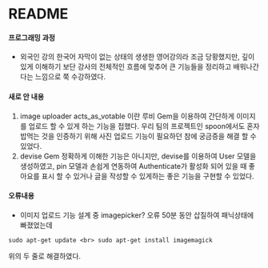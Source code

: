 # README

#### 프로그래밍 과정
- 외국인 강의
한국어 자막이 없는 상태의 생생한 영어강의라 조금 당황했지만, 깊이 있게 이해하기 보단 강사의 전체적인 흐름에 맞추어 큰 기능들을 정리하고 배워나간다는 느낌으로 쭉 수강하였다.

#### 새로 안 내용
1. image uploader
acts_as_votable 이란 루비 Gem을 이용하여 간단하게 이미지를 업로드 할 수 있게 하는 기능을 접했다. 우리 팀의 프로젝트인 spoon에서도 혼자 밥먹는 것을 인증하기 위해 사진 업로드 기능이 필요하던 참에 궁금증을 해결 할 수 있었다. 
2. devise Gem
정확하게 이해한 기능은 아니지만, devise를 이용하여 User 모델을 생성하였고, pin 모델과 손쉽게 연동하여 Authenticate가 활성화 되어 있을 때 좋아요를 표시 할 수 있거나 글을 작성할 수 있게하는 좋은 기능을 구현할 수 있었다.

#### 오류내용
- 이미지 업로드 기능 설계 중 imagepicker? 오류
50분 동안 삽질하여 패닉상태에 빠졌었는데

`
sudo apt-get update <br>
sudo apt-get install imagemagick
`

위의 두 줄로 해결하였다.
